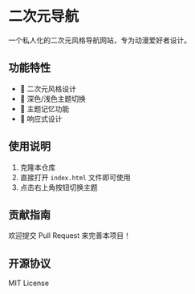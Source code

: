 # 二次元导航

一个私人化的二次元风格导航网站，专为动漫爱好者设计。

## 功能特性

- 🎨 二次元风格设计
- 🌙 深色/浅色主题切换
- 💾 主题记忆功能
- 📱 响应式设计

## 使用说明

1. 克隆本仓库
2. 直接打开 `index.html` 文件即可使用
3. 点击右上角按钮切换主题

## 贡献指南

欢迎提交 Pull Request 来完善本项目！

## 开源协议

MIT License 